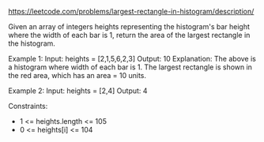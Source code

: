 https://leetcode.com/problems/largest-rectangle-in-histogram/description/

Given an array of integers heights representing the histogram's bar height where the width of each bar is 1, return the area of the largest rectangle in the histogram.

Example 1:
Input: heights = [2,1,5,6,2,3]
Output: 10
Explanation: The above is a histogram where width of each bar is 1.
The largest rectangle is shown in the red area, which has an area = 10 units.

Example 2:
Input: heights = [2,4]
Output: 4
 

Constraints:
* 1 <= heights.length <= 105
* 0 <= heights[i] <= 104